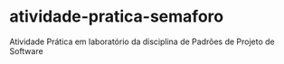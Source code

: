 # atividade-pratica-semaforo
 Atividade Prática em laboratório da disciplina de Padrões de Projeto de Software
